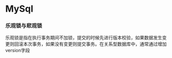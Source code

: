 MySql
====
### 乐观锁与悲观锁
乐观锁是指在执行事务期间不加锁，提交的时候先进行版本校验，如果数据发生变更则回滚本次事务，如果没有变更则提交事务。在关系型数据库中，通常通过增加version字段
